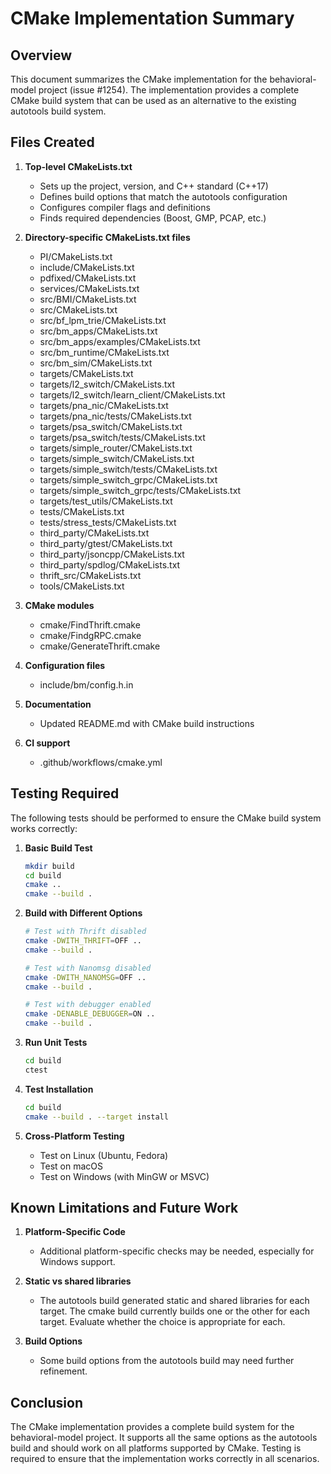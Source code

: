 # CMake Implementation Summary

## Overview

This document summarizes the CMake implementation for the behavioral-model project (issue #1254). The implementation provides a complete CMake build system that can be used as an alternative to the existing autotools build system.

## Files Created

1. **Top-level CMakeLists.txt**
   - Sets up the project, version, and C++ standard (C++17)
   - Defines build options that match the autotools configuration
   - Configures compiler flags and definitions
   - Finds required dependencies (Boost, GMP, PCAP, etc.)

2. **Directory-specific CMakeLists.txt files**
   - PI/CMakeLists.txt
   - include/CMakeLists.txt
   - pdfixed/CMakeLists.txt
   - services/CMakeLists.txt
   - src/BMI/CMakeLists.txt
   - src/CMakeLists.txt
   - src/bf_lpm_trie/CMakeLists.txt
   - src/bm_apps/CMakeLists.txt
   - src/bm_apps/examples/CMakeLists.txt
   - src/bm_runtime/CMakeLists.txt
   - src/bm_sim/CMakeLists.txt
   - targets/CMakeLists.txt
   - targets/l2_switch/CMakeLists.txt
   - targets/l2_switch/learn_client/CMakeLists.txt
   - targets/pna_nic/CMakeLists.txt
   - targets/pna_nic/tests/CMakeLists.txt
   - targets/psa_switch/CMakeLists.txt
   - targets/psa_switch/tests/CMakeLists.txt
   - targets/simple_router/CMakeLists.txt
   - targets/simple_switch/CMakeLists.txt
   - targets/simple_switch/tests/CMakeLists.txt
   - targets/simple_switch_grpc/CMakeLists.txt
   - targets/simple_switch_grpc/tests/CMakeLists.txt
   - targets/test_utils/CMakeLists.txt
   - tests/CMakeLists.txt
   - tests/stress_tests/CMakeLists.txt
   - third_party/CMakeLists.txt
   - third_party/gtest/CMakeLists.txt
   - third_party/jsoncpp/CMakeLists.txt
   - third_party/spdlog/CMakeLists.txt
   - thrift_src/CMakeLists.txt
   - tools/CMakeLists.txt

3. **CMake modules**
   - cmake/FindThrift.cmake
   - cmake/FindgRPC.cmake
   - cmake/GenerateThrift.cmake

4. **Configuration files**
   - include/bm/config.h.in

5. **Documentation**
   - Updated README.md with CMake build instructions

6. **CI support**
   - .github/workflows/cmake.yml

## Testing Required

The following tests should be performed to ensure the CMake build system works correctly:

1. **Basic Build Test**
   ```bash
   mkdir build
   cd build
   cmake ..
   cmake --build .
   ```

2. **Build with Different Options**
   ```bash
   # Test with Thrift disabled
   cmake -DWITH_THRIFT=OFF ..
   cmake --build .

   # Test with Nanomsg disabled
   cmake -DWITH_NANOMSG=OFF ..
   cmake --build .

   # Test with debugger enabled
   cmake -DENABLE_DEBUGGER=ON ..
   cmake --build .
   ```

3. **Run Unit Tests**
   ```bash
   cd build
   ctest
   ```

4. **Test Installation**
   ```bash
   cd build
   cmake --build . --target install
   ```

5. **Cross-Platform Testing**
   - Test on Linux (Ubuntu, Fedora)
   - Test on macOS
   - Test on Windows (with MinGW or MSVC)

## Known Limitations and Future Work

1. **Platform-Specific Code**
   - Additional platform-specific checks may be needed, especially for Windows support.

2. **Static vs shared libraries**
   - The autotools build generated static and shared libraries for each target.
     The cmake build currently builds one or the other for each target.
     Evaluate whether the choice is appropriate for each.

3. **Build Options**
   - Some build options from the autotools build may need further refinement.

## Conclusion

The CMake implementation provides a complete build system for the behavioral-model project. It supports all the same options as the autotools build and should work on all platforms supported by CMake. Testing is required to ensure that the implementation works correctly in all scenarios.
